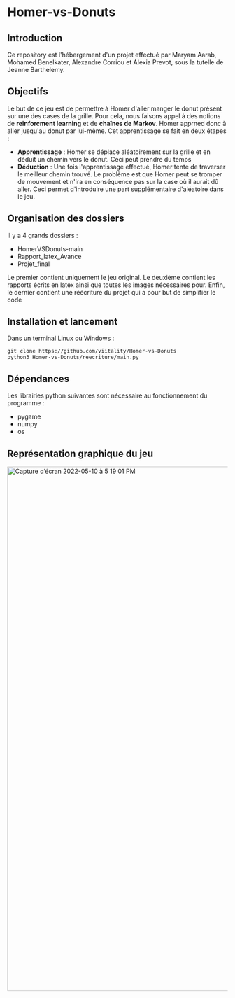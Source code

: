 # Homer-vs-Donuts
## Introduction
Ce repository est l'hébergement d'un projet effectué par Maryam Aarab, Mohamed Benelkater, Alexandre Corriou et Alexia Prevot, sous la tutelle de Jeanne Barthelemy.

## Objectifs
Le but de ce jeu est de permettre à Homer d'aller manger le donut présent sur une des cases de la grille. Pour cela, nous faisons appel à des notions de **reinforcment learning** et de **chaînes de Markov**. Homer apprned donc à aller jusqu'au donut par lui-même. Cet apprentissage se fait en deux étapes : 
* **Apprentissage** : Homer se déplace aléatoirement sur la grille et en déduit un chemin vers le donut. Ceci peut prendre du temps
* **Déduction** : Une fois l'apprentissage effectué, Homer tente de traverser le meilleur chemin trouvé.
Le problème est que Homer peut se tromper de mouvement et n'ira en conséquence pas sur la case où il aurait dû aller. Ceci permet d'introduire une part supplémentaire d'aléatoire dans le jeu.

## Organisation des dossiers
Il y a 4 grands dossiers :
* HomerVSDonuts-main
* Rapport_latex_Avance
* Projet_final

Le premier contient uniquement le jeu original.
Le deuxième contient les rapports écrits en latex ainsi que toutes les images nécessaires pour.
Enfin, le dernier contient une réécriture du projet qui a pour but de simplifier le code 

## Installation et lancement

Dans un terminal Linux ou Windows :  
```
git clone https://github.com/viitality/Homer-vs-Donuts
python3 Homer-vs-Donuts/reecriture/main.py
```

## Dépendances

Les librairies python suivantes sont nécessaire au fonctionnement du programme :
* pygame
* numpy
* os

## Représentation graphique du jeu 
<img width="1199" alt="Capture d’écran 2022-05-10 à 5 19 01 PM" src="https://user-images.githubusercontent.com/92668243/167663782-6ab11363-aa7e-4634-b4a6-06a300aca67b.png">

